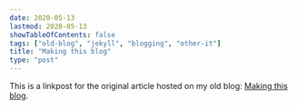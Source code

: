 ```yaml
---
date: 2020-05-13
lastmod: 2020-05-13
showTableOfContents: false
tags: ["old-blog", "jekyll", "blogging", "other-it"]
title: "Making this blog"
type: "post"
---
```


This is a linkpost for the original article hosted on my old blog: [Making this blog](https://lovkush-a.github.io/other%20it/2020/05/13/blog.html). 